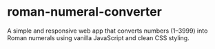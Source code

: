 # roman-numeral-converter
A simple and responsive web app that converts numbers (1–3999) into Roman numerals using vanilla JavaScript and clean CSS styling.
